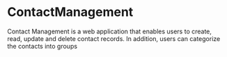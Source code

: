 # ContactManagement
Contact Management is a web application that enables users to create, read, update and delete contact records. In addition, users can categorize the contacts into groups
